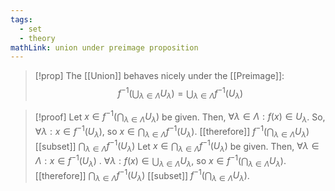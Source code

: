 ```yaml
---
tags:
  - set
  - theory
mathLink: union under preimage proposition
---
```

> [!prop]
> The [[Union]] behaves nicely under the [[Preimage]]:
> $$f^{-1}\left(\bigcup_{\lambda\in\Lambda}U_\lambda\right)=\bigcup_{\lambda\in\Lambda}f^{-1}(U_\lambda)$$

> [!proof]
> Let $x\in f^{-1}(\bigcap_{\lambda\in\Lambda}U_\lambda)$ be given.
> Then, $\forall\lambda\in\Lambda: f(x)\in U_\lambda$. So, $\forall\lambda:x\in f^{-1}(U_\lambda)$, so $x\in \bigcap_{\lambda\in\Lambda}f^{-1}(U_\lambda)$. 
> [[therefore]] $f^{-1}(\bigcap_{\lambda\in\Lambda}U_\lambda)$ [[subset]] $\bigcap_{\lambda\in\Lambda}f^{-1}(U_\lambda)$
> Let $x\in\bigcap_{\lambda\in\Lambda}f^{-1}(U_\lambda)$ be given.
> Then, $\forall\lambda\in\Lambda:x\in f^{-1}(U_\lambda)$ . $\forall\lambda:f(x)\in\bigcup_{\lambda\in\Lambda}U_\lambda$, so $x\in f^{-1}\left(\bigcap_{\lambda\in\Lambda}U_\lambda\right)$.
> [[therefore]] $\bigcap_{\lambda\in\Lambda}f^{-1}(U_\lambda)$ [[subset]] $f^{-1}\left(\bigcap_{\lambda\in\Lambda}U_\lambda\right)$.

